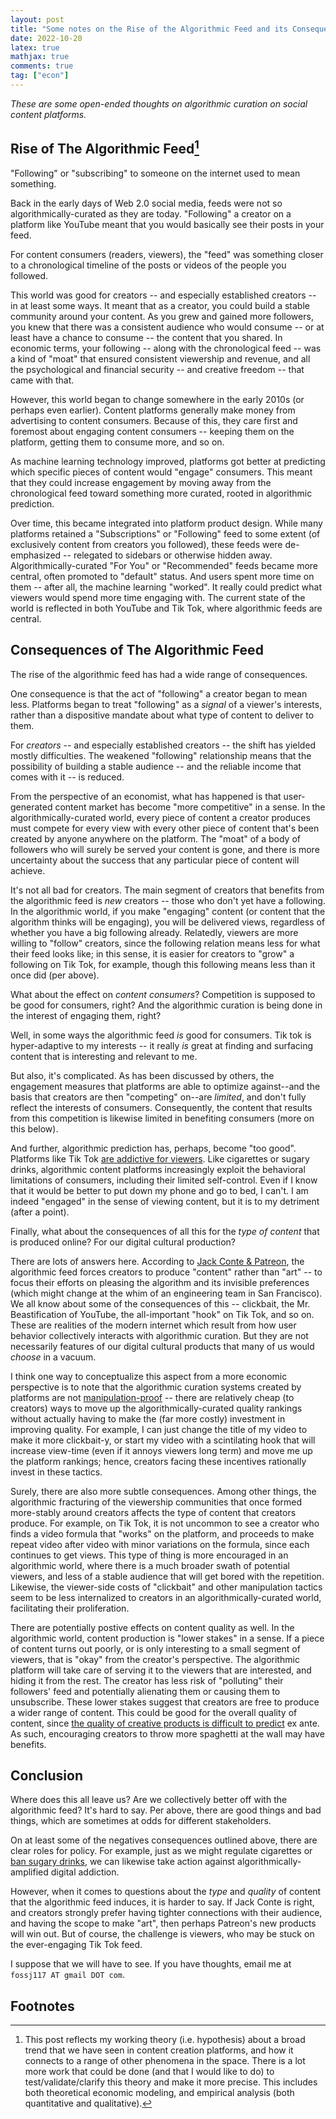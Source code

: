 ```yaml
---
layout: post
title: "Some notes on the Rise of the Algorithmic Feed and its Consequences"
date: 2022-10-20
latex: true
mathjax: true
comments: true
tag: ["econ"]
---
```


_These are some open-ended thoughts on algorithmic curation on social content platforms._

## Rise of The Algorithmic Feed[^1]

"Following" or "subscribing" to someone on the internet used to mean something.

Back in the early days of Web 2.0 social media, feeds were not so algorithmically-curated as they are today. "Following" a creator on a platform like YouTube meant that you would basically see their posts in your feed.

For content consumers (readers, viewers), the "feed" was something closer to a chronological timeline of the posts or videos of the people you followed.

This world was good for creators -- and especially established creators -- in at least some ways. It meant that as a creator, you could build a stable community around your content. As you grew and gained more followers, you knew that there was a consistent audience who would consume -- or at least have a chance to consume -- the content that you shared. In economic terms, your following -- along with the chronological feed -- was a kind of "moat" that ensured consistent viewership and revenue, and all the psychological and financial security -- and creative freedom -- that came with that.

However, this world began to change somewhere in the early 2010s (or perhaps even earlier). Content platforms generally make money from advertising to content consumers. Because of this, they care first and foremost about engaging content consumers -- keeping them on the platform, getting them to consume more, and so on.

As machine learning technology improved, platforms got better at predicting which specific pieces of content would "engage" consumers. This meant that they could increase engagement by moving away from the chronological feed toward something more curated, rooted in algorithmic prediction.

Over time, this became integrated into platform product design. While many platforms retained a "Subscriptions" or "Following" feed to some extent (of exclusively content from creators you followed), these feeds were de-emphasized -- relegated to sidebars or otherwise hidden away. Algorithmically-curated "For You" or "Recommended" feeds became more central, often promoted to "default" status. And users spent more time on them -- after all, the machine learning "worked". It really could predict what viewers would spend more time engaging with. The current state of the world is reflected in both YouTube and Tik Tok, where algorithmic feeds are central.

## Consequences of The Algorithmic Feed

The rise of the algorithmic feed has had a wide range of consequences.

One consequence is that the act of "following" a creator began to mean less. Platforms began to treat "following" as a _signal_ of a viewer's interests, rather than a dispositive mandate about what type of content to deliver to them.

For _creators_ -- and especially established creators -- the shift has yielded mostly difficulties. The weakened "following" relationship means that the possibility of building a stable audience -- and the reliable income that comes with it -- is reduced.

From the perspective of an economist, what has happened is that user-generated content market has become "more competitive" in a sense. In the algorithmically-curated world, every piece of content a creator produces must compete for every view with every other piece of content that's been created by anyone anywhere on the platform. The "moat" of a body of followers who will surely be served your content is gone, and there is more uncertainty about the success that any particular piece of content will achieve.

It's not all bad for creators. The main segment of creators that benefits from the algorithmic feed is _new_ creators -- those who don't yet have a following. In the algorithmic world, if you make "engaging" content (or content that the algorithm thinks will be engaging), you will be delivered views, regardless of whether you have a big following already. Relatedly, viewers are more willing to "follow" creators, since the following relation means less for what their feed looks like; in this sense, it is easier for creators to "grow" a following on Tik Tok, for example, though this following means less than it once did (per above).

What about the effect on _content consumers_? Competition is supposed to be good for consumers, right? And the algorithmic curation is being done in the interest of engaging them, right?

Well, in some ways the algorithmic feed _is_ good for consumers. Tik tok is hyper-adaptive to my interests -- it really _is_ great at finding and surfacing content that is interesting and relevant to me.

But also, it's complicated. As has been discussed by others, the engagement measures that platforms are able to optimize against--and the basis that creators are then "competing" on--are _limited_, and don't fully reflect the interests of consumers. Consequently, the content that results from this competition is likewise limited in benefiting consumers (more on this below).

And further, algorithmic prediction has, perhaps, become "too good". Platforms like Tik Tok [are addictive for viewers](https://www.aeaweb.org/articles?id=10.1257/aer.20210867). Like cigarettes or sugary drinks, algorithmic content platforms increasingly exploit the behavioral limitations of consumers, including their limited self-control. Even if I know that it would be better to put down my phone and go to bed, I can't. I am indeed "engaged" in the sense of viewing content, but it is to my detriment (after a point).

Finally, what about the consequences of all this for the _type of content_ that is produced online? For our digital cultural production?

There are lots of answers here. According to [Jack Conte & Patreon](https://www.youtube.com/watch?v=4yIJ8Jwli2U&ab_channel=JackConteExtras), the algorithmic feed forces creators to produce "content" rather than "art" -- to focus their efforts on pleasing the algorithm and its invisible preferences (which might change at the whim of an engineering team in San Francisco). We all know about some of the consequences of this -- clickbait, the Mr. Beastification of YouTube, the all-important "hook" on Tik Tok, and so on. These are realities of the modern internet which result from how user behavior collectively interacts with algorithmic curation. But they are not necessarily features of our digital cultural products that many of us would _choose_ in a vacuum.

I think one way to conceptualize this aspect from a more economic perspective is to note that the algorithmic curation systems created by platforms are not [manipulation-proof](https://dan.bjorkegren.com/manipulation.pdf) -- there are relatively cheap (to creators) ways to move up the algorithmically-curated quality rankings without actually having to make the (far more costly) investment in improving quality. For example, I can just change the title of my video to make it more clickbait-y, or start my video with a scintilating hook that will increase view-time (even if it annoys viewers long term) and move me up the platform rankings; hence, creators facing these incentives rationally invest in these tactics.

Surely, there are also more subtle consequences. Among other things, the algorithmic fracturing of the viewership communities that once formed more-stably around creators affects the type of content that creators produce. For example, on Tik Tok, it is not uncommon to see a creator who finds a video formula that "works" on the platform, and proceeds to make repeat video after video with minor variations on the formula, since each continues to get views. This type of thing is more encouraged in an algorithmic world, where there is a much broader swath of potential viewers, and less of a stable audience that will get bored with the repetition. Likewise, the viewer-side costs of "clickbait" and other manipulation tactics seem to be less internalized to creators in an algorithmically-curated world, facilitating their proliferation.

There are potentially postive effects on content quality as well. In the algorithmic world, content production is "lower stakes" in a sense. If a piece of content turns out poorly, or is only interesting to a small segment of viewers, that is "okay" from the creator's perspective. The algorithmic platform will take care of serving it to the viewers that are interested, and hiding it from the rest. The creator has less risk of "polluting" their followers' feed and potentially alienating them or causing them to unsubscribe. These lower stakes suggest that creators are free to produce a wider range of content. This could be good for the overall quality of content, since [the quality of creative products is difficult to predict](https://www.nber.org/books-and-chapters/economic-analysis-digital-economy/digitization-and-quality-new-media-products-case-music) ex ante. As such, encouraging creators to throw more spaghetti at the wall may have benefits.

## Conclusion

Where does this all leave us? Are we collectively better off with the algorithmic feed? It's hard to say. Per above, there are good things and bad things, which are sometimes at odds for different stakeholders.

On at least some of the negatives consequences outlined above, there are clear roles for policy. For example, just as we might regulate cigarettes or [ban sugary drinks](https://www.hsph.harvard.edu/nutritionsource/healthy-drinks/beverages-public-health-concerns/), we can likewise take action against algorithmically-amplified digital addiction.

However, when it comes to questions about the _type_ and _quality_ of content that the algorithmic feed induces, it is harder to say. If Jack Conte is right, and creators strongly prefer having tighter connections with their audience, and having the scope to make "art", then perhaps Patreon's new products will win out. But of course, the challenge is viewers, who may be stuck on the ever-engaging Tik Tok feed.

I suppose that we will have to see. If you have thoughts, email me at `fossj117 AT gmail DOT com`.

## Footnotes

[^1]: This post reflects my working theory (i.e. hypothesis) about a broad trend that we have seen in content creation platforms, and how it connects to a range of other phenomena in the space. There is a lot more work that could be done (and that I would like to do) to test/validate/clarify this theory and make it more precise. This includes both theoretical economic modeling, and empirical analysis (both quantitative and qualitative).
